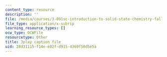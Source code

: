 ```yaml
---
content_type: resource
description: ''
file: /media/courses/3-091sc-introduction-to-solid-state-chemistry-fall-2010/28d31115f14ee82fd9154369f50d5e5a_CA7I2GLpgdo.srt
file_type: application/x-subrip
learning_resource_types: []
ocw_type: OCWFile
resourcetype: Other
title: 3play caption file
uid: 28d31115-f14e-e82f-d915-4369f50d5e5a
---
```

